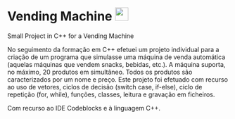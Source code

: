 # Vending Machine <img src="https://cdn.jsdelivr.net/gh/devicons/devicon@latest/icons/cplusplus/cplusplus-original.svg" width="30" height="30"/>
          
Small Project in C++ for a Vending Machine

No seguimento da formação em C++ efetuei um projeto individual para a criação de um programa que simulasse uma máquina de venda automática 
(aquelas máquinas que vendem snacks, bebidas, etc.). A máquina suporta, no máximo, 20 produtos em simultâneo. Todos os produtos são 
caracterizados por um nome e preço.
Este projeto foi efetuado com recurso ao uso de vetores, ciclos de decisão (switch case, if-else), ciclo de repetição (for, while), funções, 
classes, leitura e gravação em ficheiros.

Com recurso ao IDE Codeblocks e à linguagem C++.
